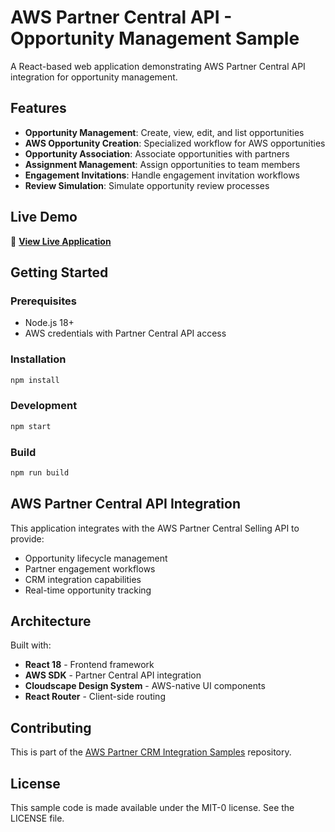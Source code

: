 # AWS Partner Central API - Opportunity Management Sample

A React-based web application demonstrating AWS Partner Central API integration for opportunity management.

## Features

- **Opportunity Management**: Create, view, edit, and list opportunities
- **AWS Opportunity Creation**: Specialized workflow for AWS opportunities  
- **Opportunity Association**: Associate opportunities with partners
- **Assignment Management**: Assign opportunities to team members
- **Engagement Invitations**: Handle engagement invitation workflows
- **Review Simulation**: Simulate opportunity review processes

## Live Demo

🚀 **[View Live Application](https://aws-samples.github.io/partner-crm-integration-samples/partner-central-api-sample-codes/opportunityManagement)**

## Getting Started

### Prerequisites

- Node.js 18+
- AWS credentials with Partner Central API access

### Installation

```bash
npm install
```

### Development

```bash
npm start
```

### Build

```bash
npm run build
```

## AWS Partner Central API Integration

This application integrates with the AWS Partner Central Selling API to provide:

- Opportunity lifecycle management
- Partner engagement workflows
- CRM integration capabilities
- Real-time opportunity tracking

## Architecture

Built with:
- **React 18** - Frontend framework
- **AWS SDK** - Partner Central API integration
- **Cloudscape Design System** - AWS-native UI components
- **React Router** - Client-side routing

## Contributing

This is part of the [AWS Partner CRM Integration Samples](https://github.com/aws-samples/partner-crm-integration-samples) repository.

## License

This sample code is made available under the MIT-0 license. See the LICENSE file.